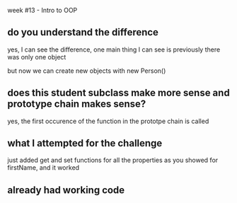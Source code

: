 week #13 - Intro to OOP

## do you understand the difference
yes, I can see the difference, one main thing I can see is
previously there was only one object 

but now we can create new objects with new Person()

## does this student subclass make more sense and prototype chain makes sense?
yes, the first occurence of the function in the prototpe chain is called

## what I attempted for the challenge
just added get and set functions for all the properties as you showed
for firstName, and it worked

## already had working code